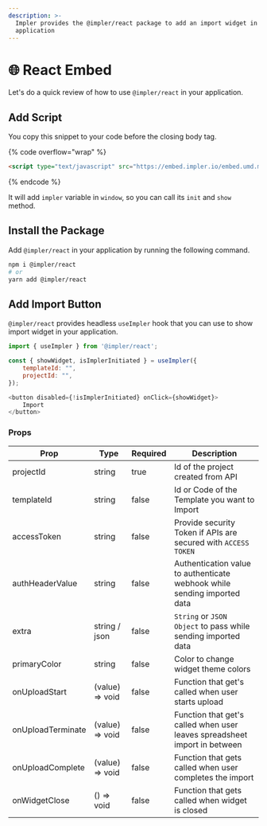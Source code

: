 ```yaml
---
description: >-
  Impler provides the @impler/react package to add an import widget in your
  application
---
```


# 🌐 React Embed

Let's do a quick review of how to use `@impler/react` in your application.

## Add Script

You copy this snippet to your code before the closing body tag.

{% code overflow="wrap" %}
```html
<script type="text/javascript" src="https://embed.impler.io/embed.umd.min.js" async></script>
```
{% endcode %}

It will add `impler` variable in `window`, so you can call its `init` and `show` method.

## Install the Package

Add `@impler/react` in your application by running the following command.

```bash
npm i @impler/react
# or
yarn add @impler/react
```

## Add Import Button

`@impler/react` provides headless `useImpler` hook that you can use to show import widget in your application.

```javascript
import { useImpler } from '@impler/react';

const { showWidget, isImplerInitiated } = useImpler({
    templateId: "",
    projectId: "",
});

<button disabled={!isImplerInitiated} onClick={showWidget}>
    Import
</button>
```

### Props

<table><thead><tr><th>Prop</th><th>Type</th><th data-type="checkbox">Required</th><th>Description</th></tr></thead><tbody><tr><td>projectId</td><td>string</td><td>true</td><td>Id of the project created from API</td></tr><tr><td>templateId</td><td>string</td><td>false</td><td>Id or Code of the Template you want to Import</td></tr><tr><td>accessToken</td><td>string</td><td>false</td><td>Provide security Token if APIs are secured with <code>ACCESS TOKEN</code></td></tr><tr><td>authHeaderValue</td><td>string</td><td>false</td><td>Authentication value to authenticate webhook while sending imported data</td></tr><tr><td>extra</td><td>string / json</td><td>false</td><td><code>String</code> or <code>JSON Object</code> to pass while sending imported data</td></tr><tr><td>primaryColor</td><td>string</td><td>false</td><td>Color to change widget theme colors</td></tr><tr><td>onUploadStart</td><td>(value) => void</td><td>false</td><td>Function that get's called when user starts upload</td></tr><tr><td>onUploadTerminate</td><td>(value) => void</td><td>false</td><td>Function that get's called when user leaves spreadsheet import in between</td></tr><tr><td>onUploadComplete</td><td>(value) => void</td><td>false</td><td>Function that gets called when user completes the import</td></tr><tr><td>onWidgetClose</td><td>() => void</td><td>false</td><td>Function that gets called when widget is closed</td></tr></tbody></table>
